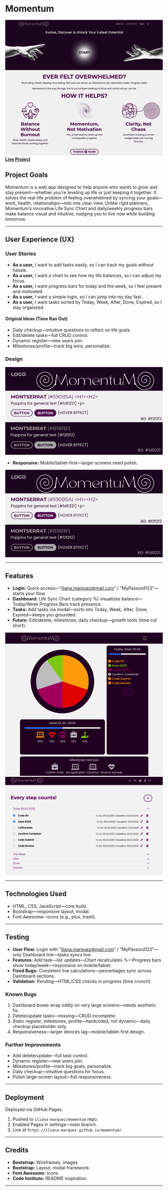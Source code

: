 # Momentum 

![Image 1](assets/images/public-landing-homepage.png)
**[Live Project](https://iliana-marquez.github.io/momentum/)**

## Project Goals

Momentum is a web app designed to help anyone who wants to grow and stay present—whether you're leveling up life or just keeping it together. It solves the real-life problem of feeling overwhelmed by syncing your goals—work, health, relationships—into one clear view. Unlike rigid planners, Momentum’s innovative Life Sync Chart and daily/weekly progress bars make balance visual and intuitive, nudging you to live now while building tomorrow.

---

## User Experience (UX)

### User Stories
- **As a user,** I want to add tasks easily, so I can track my goals without hassle.
- **As a user,** I want a chart to see how my life balances, so I can adjust my focus.
- **As a user,** I want progress bars for today and the week, so I feel present and motivated.
- **As a user,** I want a simple login, so I can jump into my day fast.
- **As a user,** I want tasks sorted by Today, Week, After, Done, Expired, so I stay organized.

#### Original Ideas (Time Ran Out)
- Daily checkup—intuitive questions to reflect on life goals.
- Edit/delete tasks—full CRUD control.
- Dynamic register—new users join.
- Milestones/profile—track big wins, personalize.

### Design

![Image 2](assets/images/design-elements.png)

- **Responsive:** Mobile/tablet-first—larger screens need polish.

![Image 3](assets/images/design-elements.png)

---
## Features

- **Login:** Quick access—“iliana.marquez@mail.com” / “MyPassord123”—starts your flow.
- **Dashboard:** Life Sync Chart (category %) visualizes balance—Today/Week Progress Bars track presence.
- **Tasks:** Add tasks via modal—sorts into Today, Week, After, Done, Expired—keeps you grounded.
- **Future:** Edit/delete, milestones, daily checkup—growth tools (time cut short).

![Image 4](assets/images/dashboard-md-device.png)
![Image 5](assets/images/task-page.png)

---

## Technologies Used

- HTML, CSS, JavaScript—core build.
- Bootstrap—responsive layout, modal.
- Font Awesome—icons (e.g., plus, trash).

---

## Testing

- **User Flow:** Login with “iliana.marquez@mail.com” / “MyPassord123”—only Dashboard link—tasks syncs live.
- **Features:** Add task—list updates—Chart recalculates %—Progress bars show today/week—responsive on mobile/tablet.
- **Fixed Bugs:** Consistent live calculations—percentages sync across Dashboard sections.
- **Validation:** Pending—HTML/CSS checks in progress (time crunch).

### Known Bugs
1. Dashboard boxes wrap oddly on very large screens—needs aesthetic fix.
2. Delete/update tasks—missing—CRUD incomplete.
3. Static register, milestones, profile—hardcoded, not dynamic—daily checkup placeholder only.
4. Responsiveness—larger devices lag—mobile/tablet-first design.

### Further Improvements
- Add delete/update—full task control.
- Dynamic register—new users join.
- Milestones/profile—track big goals, personalize.
- Daily checkup—intuitive questions for focus.
- Polish large-screen layout—full responsiveness.

---

## Deployment

Deployed via GitHub Pages:
1. Pushed to `iliana-marquez/momentum` repo.
2. Enabled Pages in settings—main branch.
3. Live at `https://iliana-marquez.github.io/momentum/`.

---

## Credits

- **Bootstrap:** Wireframes, images
- **Bootstrap:** Layout, modal framework.
- **Font Awesome:** Icons.
- **Code Institute:** README inspiration.

---